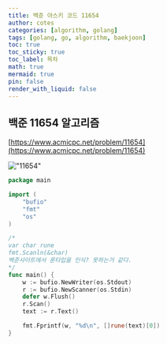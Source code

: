```yaml
---
title: 백준 아스키 코드 11654
author: cotes
categories: [algorithm, golang]
tags: [golang, go, algorithm, baekjoon]
toc: true
toc_sticky: true
toc_label: 목차
math: true
mermaid: true
pin: false
render_with_liquid: false
---
```


## 백준 11654 알고리즘  
[https://www.acmicpc.net/problem/11654](https://www.acmicpc.net/problem/11654)

!["11654"](/assets/img/algorithm/ascii_11654.png)  

```go
package main

import (
	"bufio"
	"fmt"
	"os"
)

/*
var char rune
fmt.Scanln(&char)
백준사이트에서 룬타입을 인식? 못하는거 같다.
*/
func main() {
	w := bufio.NewWriter(os.Stdout)
	r := bufio.NewScanner(os.Stdin)
	defer w.Flush()
	r.Scan()
	text := r.Text()

	fmt.Fprintf(w, "%d\n", []rune(text)[0])
}

```